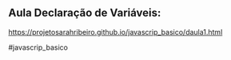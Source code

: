 ## Aula Declaração de Variáveis:
https://projetosarahribeiro.github.io/javascrip_basico/daula1.html

#javascrip_basico
